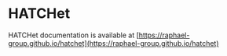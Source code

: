# HATCHet

HATCHet documentation is available at [https://raphael-group.github.io/hatchet](https://raphael-group.github.io/hatchet)

